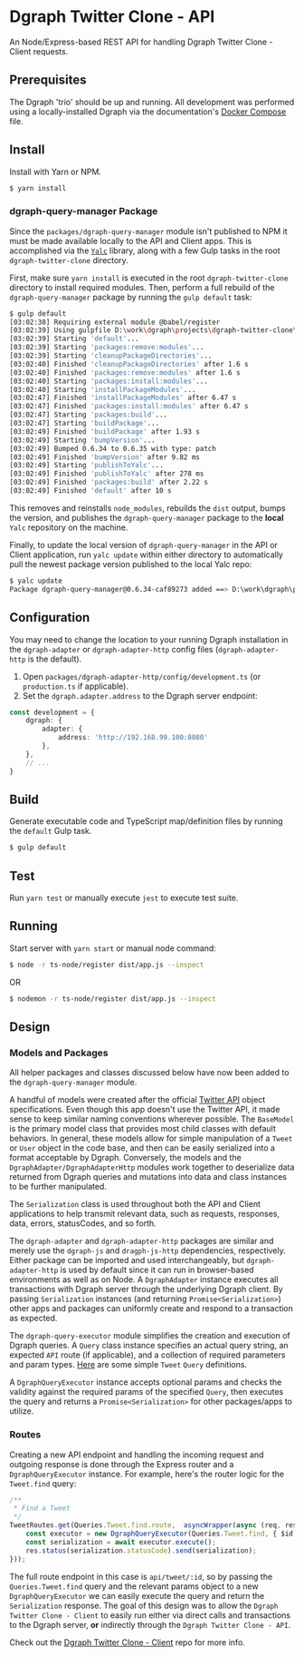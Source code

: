 # Dgraph Twitter Clone - API

An Node/Express-based REST API for handling Dgraph Twitter Clone - Client requests.

## Prerequisites

The Dgraph 'trio' should be up and running.  All development was performed using a locally-installed Dgraph via the documentation's [Docker Compose](https://docs.dgraph.io/get-started/#docker-compose) file.

## Install

Install with Yarn or NPM.

```bash
$ yarn install
```

### dgraph-query-manager Package

Since the `packages/dgraph-query-manager` module isn't published to NPM it must be made available locally to the API and Client apps.  This is accomplished via the [`Yalc`](https://github.com/whitecolor/yalc) library, along with a few Gulp tasks in the root `dgraph-twitter-clone` directory.

First, make sure `yarn install` is executed in the root `dgraph-twitter-clone` directory to install required modules.  Then, perform a full rebuild of the `dgraph-query-manager` package by running the `gulp default` task:

```bash
$ gulp default
[03:02:38] Requiring external module @babel/register
[03:02:39] Using gulpfile D:\work\dgraph\projects\dgraph-twitter-clone\gulpfile.babel.js
[03:02:39] Starting 'default'...
[03:02:39] Starting 'packages:remove:modules'...
[03:02:39] Starting 'cleanupPackageDirectories'...
[03:02:40] Finished 'cleanupPackageDirectories' after 1.6 s
[03:02:40] Finished 'packages:remove:modules' after 1.6 s
[03:02:40] Starting 'packages:install:modules'...
[03:02:40] Starting 'installPackageModules'...
[03:02:47] Finished 'installPackageModules' after 6.47 s
[03:02:47] Finished 'packages:install:modules' after 6.47 s
[03:02:47] Starting 'packages:build'...
[03:02:47] Starting 'buildPackage'...
[03:02:49] Finished 'buildPackage' after 1.93 s
[03:02:49] Starting 'bumpVersion'...
[03:02:49] Bumped 0.6.34 to 0.6.35 with type: patch
[03:02:49] Finished 'bumpVersion' after 9.82 ms
[03:02:49] Starting 'publishToYalc'...
[03:02:49] Finished 'publishToYalc' after 278 ms
[03:02:49] Finished 'packages:build' after 2.22 s
[03:02:49] Finished 'default' after 10 s
```

This removes and reinstalls `node_modules`, rebuilds the `dist` output, bumps the version, and publishes the `dgraph-query-manager` package to the **local** `Yalc` repository on the machine.

Finally, to update the local version of `dgraph-query-manager` in the API or Client application, run `yalc update` within either directory to automatically pull the newest package version published to the local Yalc repo:

```bash
$ yalc update
Package dgraph-query-manager@0.6.34-caf89273 added ==> D:\work\dgraph\projects\dgraph-twitter-clone\api\node_modules\dgraph-query-manager.
```

## Configuration

You may need to change the location to your running Dgraph installation in the `dgraph-adapter` or `dgraph-adapter-http` config files (`dgraph-adapter-http` is the default).

1. Open `packages/dgraph-adapter-http/config/development.ts` (or `production.ts` if applicable).
2. Set the `dgraph.adapter.address` to the Dgraph server endpoint:

```ts
const development = {
    dgraph: {
        adapter: {
            address: 'http://192.168.99.100:8080'
        },
    },
    // ...
}
```

## Build

Generate executable code and TypeScript map/definition files by running the `default` Gulp task.

```bash
$ gulp default
```

## Test

Run `yarn test` or manually execute `jest` to execute test suite.

## Running

Start server with `yarn start` or manual node command:

```bash
$ node -r ts-node/register dist/app.js --inspect
```

OR

```bash
$ nodemon -r ts-node/register dist/app.js --inspect
```

## Design

### Models and Packages

All helper packages and classes discussed below have now been added to the `dgraph-query-manager` module.
 
A handful of models were created after the official [Twitter API](https://developer.twitter.com/en/docs/tweets/data-dictionary/overview/tweet-object) object specifications.  Even though this app doesn't use the Twitter API, it made sense to keep similar naming conventions wherever possible.  The `BaseModel` is the primary model class that provides most child classes with default behaviors.  In general, these models allow for simple manipulation of a `Tweet` or `User` object in the code base, and then can be easily serialized into a format acceptable by Dgraph.  Conversely, the models and the `DgraphAdapter/DgraphAdapterHttp` modules work together to deserialize data returned from Dgraph queries and mutations into data and class instances to be further manipulated.

The `Serialization` class is used throughout both the API and Client applications to help transmit relevant data, such as requests, responses, data, errors, statusCodes, and so forth.

The `dgraph-adapter` and `dgraph-adapter-http` packages are similar and merely use the `dgraph-js` and `dragph-js-http` dependencies, respectively.  Either package can be imported and used interchangeably, but `dgraph-adapter-http` is used by default since it can run in browser-based environments as well as on Node.  A `DgraphAdapter` instance executes all transactions with Dgraph server through the underlying Dgraph client.  By passing `Serialization` instances (and returning `Promise<Serialization>`) other apps and packages can uniformly create and respond to a transaction as expected.

The `dgraph-query-executor` module simplifies the creation and execution of Dgraph queries.  A `Query` class instance specifies an actual query string, an expected `API` route (if applicable), and a collection of required parameters and param types.  [Here](https://github.com/GabeStah/dgraph-twitter-clone-api/blob/master/packages/dgraph-query-executor/queries/tweet-queries.ts) are some simple `Tweet` `Query` definitions.

A `DgraphQueryExecutor` instance accepts optional params and checks the validity against the required params of the specified `Query`, then executes the query and returns a `Promise<Serialization>` for other packages/apps to utilize.

### Routes

Creating a new API endpoint and handling the incoming request and outgoing response is done through the Express router and a `DgraphQueryExecutor` instance.  For example, here's the router logic for the `Tweet.find` query:

```ts
/**
 * Find a Tweet
 */
TweetRoutes.get(Queries.Tweet.find.route,  asyncWrapper(async (req, res) => {
    const executor = new DgraphQueryExecutor(Queries.Tweet.find, { $id: req.params.id });
    const serialization = await executor.execute();
    res.status(serialization.statusCode).send(serialization);
}));
```

The full route endpoint in this case is `api/tweet/:id`, so by passing the `Queries.Tweet.find` query and the relevant params object to a new `DgraphQueryExecutor` we can easily execute the query and return the `Serialization` response.  The goal of this design was to allow the `Dgraph Twitter Clone - Client` to easily run either via direct calls and transactions to the Dgraph server, **or** indirectly through the `Dgraph Twitter Clone - API`.

Check out the [Dgraph Twitter Clone - Client](https://github.com/GabeStah/dgraph-twitter-clone-client) repo for more info.